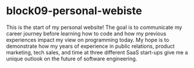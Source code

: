 # block09-personal-webiste

This is the start of my personal website! The goal is to communicate my career journey before learning how to code and how my previous experiences impact my view on programming today. My hope is to demonstrate how my years of experience in public relations, product marketing, tech sales, and time at three different SaaS start-ups give me a unique outlook on the future of software engineering.
